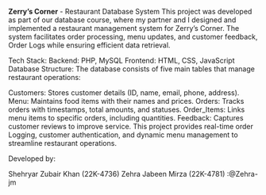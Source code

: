 **Zerry’s Corner** - Restaurant Database System
This project was developed as part of our database course, where my partner and I designed and implemented a restaurant management system for Zerry’s Corner.
The system facilitates order processing, menu updates, and customer feedback, Order Logs while ensuring efficient data retrieval.

Tech Stack:
Backend: PHP, MySQL
Frontend: HTML, CSS, JavaScript
Database Structure:
The database consists of five main tables that manage restaurant operations:

Customers: Stores customer details (ID, name, email, phone, address).
Menu: Maintains food items with their names and prices.
Orders: Tracks orders with timestamps, total amounts, and statuses.
Order_Items: Links menu items to specific orders, including quantities.
Feedback: Captures customer reviews to improve service.
This project provides real-time order Logging, customer authentication, and dynamic menu management to streamline restaurant operations.

Developed by:

Shehryar Zubair Khan (22K-4736)
Zehra Jabeen Mirza (22K-4781) :@Zehra-jm
